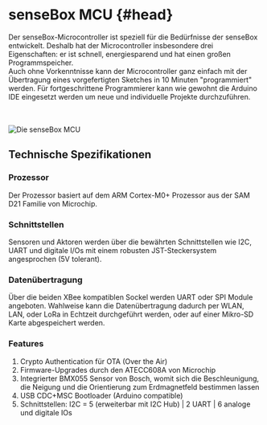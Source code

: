 # senseBox MCU {#head}

<div class="description">Der senseBox-Microcontroller ist speziell für die Bedürfnisse der senseBox entwickelt. Deshalb hat der Microcontroller insbesondere drei Eigenschaften: er ist schnell, energiesparend und hat einen großen Programmspeicher.
<br>Auch ohne Vorkenntnisse kann der Microcontroller ganz einfach mit der Übertragung eines vorgefertigten Sketches in 10 Minuten "programmiert" werden. Für fortgeschrittene Programmierer kann wie gewohnt die Arduino IDE eingesetzt werden um neue und individuelle Projekte durchzuführen.</div>
<div class="line">
    <br>
    <br>
</div>




![Die senseBox MCU](../../../pictures/mcu_one_top.png)

## Technische Spezifikationen

### Prozessor
Der Prozessor basiert auf dem ARM Cortex-M0+ Prozessor aus der SAM D21 Familie von Microchip.

### Schnittstellen
Sensoren und Aktoren werden über die bewährten Schnittstellen wie I2C, UART und digitale I/Os mit einem robusten JST-Steckersystem angesprochen (5V tolerant). 

### Datenübertragung
Über die beiden XBee kompatiblen Sockel werden UART oder SPI Module angeboten. Wahlweise kann die Datenübertragung dadurch per WLAN, LAN, oder LoRa in Echtzeit durchgeführt werden, oder auf einer Mikro-SD Karte abgespeichert werden.  

### Features
1. Crypto Authentication für OTA (Over the Air) 
2. Firmware-Upgrades durch den ATECC608A von Microchip
3. Integrierter BMX055 Sensor von Bosch, womit sich die Beschleunigung, die Neigung und die Orientierung zum Erdmagnetfeld bestimmen lassen
4. USB CDC+MSC Bootloader (Arduino compatible)
5. Schnittstellen: I2C = 5 (erweiterbar mit I2C Hub) | 2 UART | 6 analoge und digitale IOs


